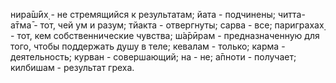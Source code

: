 нира̄ш́ӣх̣ - не стремящийся к результатам; йата - подчинены; читта-а̄тма̄ - тот, чей ум и разум; тйакта - отвергнуты; сарва - все; париграхах̣ - тот, кем собственнические чувства; ш́а̄рӣрам - предназначенную для того, чтобы поддержать душу в теле; кевалам - только; карма - деятельность; курван - совершающий; на - не; а̄пноти - получает; килбишам - результат греха.